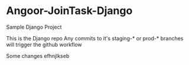 # Angoor-JoinTask-Django
Sample Django Project

This is the Django repo
Any commits to it's staging-* or prod-* branches will trigger the github workflow

Some changes efhnjlkseb